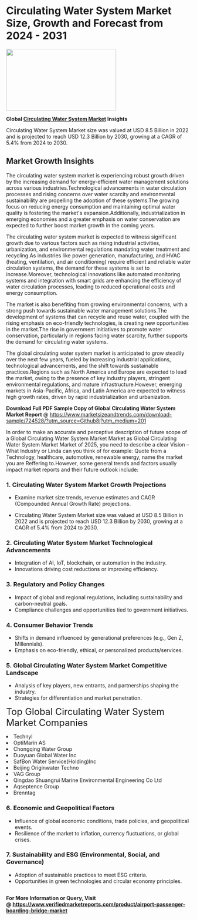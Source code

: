 <H1>Circulating Water System Market Size, Growth and Forecast from 2024 - 2031</H1><img class="aligncenter size-medium wp-image-584254" src="https://thirdeyenews.in/wp-content/uploads/2024/09/Global-Market-Research-300x168.jpeg" alt="" width="300" height="168" /><p><strong>Global&nbsp;<a href="https://www.marketsizeandtrends.com/download-sample/724528/?utm_source=Github8j?utm_medium=201">Circulating Water System Market</a> Insights</strong></p><p>Circulating Water System Market size was valued at USD 8.5 Billion in 2022 and is projected to reach USD 12.3 Billion by 2030, growing at a CAGR of 5.4% from 2024 to 2030.</p><p><h2>Market Growth Insights</h2> <p>The circulating water system market is experiencing robust growth driven by the increasing demand for energy-efficient water management solutions across various industries.Technological advancements in water circulation processes and rising concerns over water scarcity and environmental sustainability are propelling the adoption of these systems.The growing focus on reducing energy consumption and maintaining optimal water quality is fostering the market's expansion.Additionally, industrialization in emerging economies and a greater emphasis on water conservation are expected to further boost market growth in the coming years.</p> <p>The circulating water system market is expected to witness significant growth due to various factors such as rising industrial activities, urbanization, and environmental regulations mandating water treatment and recycling.As industries like power generation, manufacturing, and HVAC (heating, ventilation, and air conditioning) require efficient and reliable water circulation systems, the demand for these systems is set to increase.Moreover, technological innovations like automated monitoring systems and integration with smart grids are enhancing the efficiency of water circulation processes, leading to reduced operational costs and energy consumption.</p> <p>The market is also benefiting from growing environmental concerns, with a strong push towards sustainable water management solutions.The development of systems that can recycle and reuse water, coupled with the rising emphasis on eco-friendly technologies, is creating new opportunities in the market.The rise in government initiatives to promote water conservation, particularly in regions facing water scarcity, further supports the demand for circulating water systems.</p> <p>The global circulating water system market is anticipated to grow steadily over the next few years, fueled by increasing industrial applications, technological advancements, and the shift towards sustainable practices.Regions such as North America and Europe are expected to lead the market, owing to the presence of key industry players, stringent environmental regulations, and mature infrastructure.However, emerging markets in Asia-Pacific, Africa, and Latin America are expected to witness high growth rates, driven by rapid industrialization and urbanization.</p> <p><span class=""><strong>Download Full PDF Sample Copy of Global Circulating Water System Market Report</strong> @ <a href="https://www.marketsizeandtrends.com/download-sample/724528/?utm_source=Github8j?utm_medium=201" target="_blank">https://www.marketsizeandtrends.com/download-sample/724528/?utm_source=Github8j?utm_medium=201</a></span></p><p>In order to make an accurate and perceptive description of future scope of a Global&nbsp;Circulating Water System Market Market as Global&nbsp;Circulating Water System Market Market of 2025, you need to describe a clear Vision &ndash; What Industry or Linda can you think of for example: Quote from a Technology, healthcare, automotive, renewable energy, name the market you are Reffering to.However, some general trends and factors usually impact market reports and their future outlook include:</p><h3>1.&nbsp;<strong>Circulating Water System Market Growth Projections</strong></h3><ul><li>Examine market size trends, revenue estimates and CAGR (Compounded Annual Growth Rate) projections.</li><li><p>Circulating Water System Market size was valued at USD 8.5 Billion in 2022 and is projected to reach USD 12.3 Billion by 2030, growing at a CAGR of 5.4% from 2024 to 2030.</p></li></ul><h3>2.&nbsp;<strong>Circulating Water System Market Technological Advancements</strong></h3><ul><li>Integration of AI, IoT, blockchain, or automation in the industry.</li><li>Innovations driving cost reductions or improving efficiency.</li></ul><h3>3.&nbsp;<strong>Regulatory and Policy Changes</strong></h3><ul><li>Impact of global and regional regulations, including sustainability and carbon-neutral goals.</li><li>Compliance challenges and opportunities tied to government initiatives.</li></ul><h3>4.&nbsp;<strong>Consumer Behavior Trends</strong></h3><ul><li>Shifts in demand influenced by generational preferences (e.g., Gen Z, Millennials).</li><li>Emphasis on eco-friendly, ethical, or personalized products/services.</li></ul><h3>5.&nbsp;<strong>Global Circulating Water System Market Competitive Landscape</strong></h3><ul><li>Analysis of key players, new entrants, and partnerships shaping the industry.</li><li>Strategies for differentiation and market penetration.</li></ul><p data-pm-slice="1 1 []"><span style="color: inherit; font-family: inherit; font-size: 25px;">Top Global Circulating Water System Market Companies</span></p><div class="" data-test-id=""><p><li>Technyl</li><li> OptiMarin AS</li><li> Chongqing Water Group</li><li> Duoyuan Global Water Inc</li><li> SafBon Water Service(Holding)Inc</li><li> Beijing Originwater Techno</li><li> VAG Group</li><li> Qingdao Shuangrui Marine Environmental Engineering Co Ltd</li><li> Aqseptence Group</li><li> Brenntag</li></p></div><h3>6.&nbsp;<strong>Economic and Geopolitical Factors</strong></h3><ul><li>Influence of global economic conditions, trade policies, and geopolitical events.</li><li>Resilience of the market to inflation, currency fluctuations, or global crises.</li></ul><h3>7.&nbsp;<strong>Sustainability and ESG (Environmental, Social, and Governance)</strong></h3><ul><li>Adoption of sustainable practices to meet ESG criteria.</li><li>Opportunities in green technologies and circular economy principles.</li></ul><h2><strong style="font-size: 14px;">For More Information or Query, Visit @&nbsp;</strong><a style="background-color: #ffffff; font-size: 14px;" href="https://www.marketsizeandtrends.com/report/circulating-water-system-market/" target="_blank">https://www.verifiedmarketreports.com/product/airport-passenger-boarding-bridge-market</a></h2>